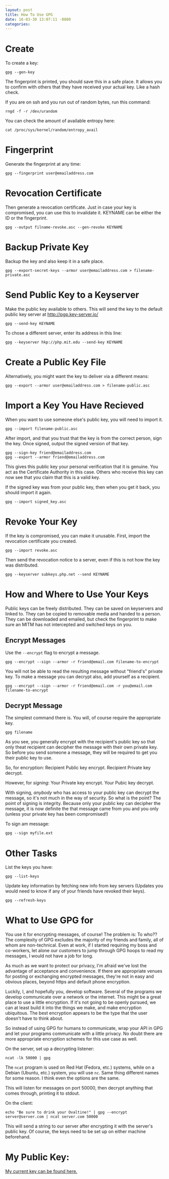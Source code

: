 ```yaml
---
layout: post
title: How To Use GPG
date: 16-03-30 13:07:11 -0800
categories: 
---
```


Create
====

To create a key:
```
gpg --gen-key
```
The fingerprint is printed, you should save this in a safe place. It allows you to confirm with others that they have received your actual key. Like a hash check.

If you are on ssh and you run out of random bytes, run this command:
```
rngd -f -r /dev/urandom
```
You can check the amount of available entropy here:
```
cat /proc/sys/kernel/random/entropy_avail
```


Fingerprint
====

Generate the fingerprint at any time:
```
gpg --fingerprint user@emailaddress.com
```


Revocation Certificate
====

Then generate a revocation certificate. Just in case your key is compromised, you can use this to invalidate it.
KEYNAME can be either the ID or the fingerprint.
```
gpg --output filname-revoke.asc --gen-revoke KEYNAME
```


Backup Private Key
====

Backup the key and also keep it in a safe place.
```
gpg --export-secret-keys --armor user@emailaddress.com > filename-private.asc
```


Send Public Key to a Keyserver
====

Make the public key available to others.  This will send the key to the default public key server at http://pgp.key-server.io/
```
gpg --send-key KEYNAME
```
To chose a different server, enter its address in this line:
```
gpg --keyserver hkp://php.mit.edu --send-key KEYNAME
```


Create a Public Key File
====

Alternatively, you might want the key to deliver via a different means:
```
gpg --export --armor user@emailaddress.com > filename-public.asc
```


Import a Key You Have Recieved
====

When you want to use someone else's public key, you will need to import it.
```
gpg --import filename-public.asc
```
After import, and that you trust that the key is from the correct person, sign the key. 
Once signed, output the signed version of that key.
```
gpg --sign-key friend@emailaddress.com
gpg --export --armor friend@emailaddress.com
```
This gives this public key your personal verification that it is genuine. You act as the Certificate Authority in this case. Others who receive this key can now see that you claim that this is a valid key.

If the signed key was from your public key, then when you get it back, you should import it again.
```
gpg --import signed_key.asc
```


Revoke Your Key
====

If the key is compromised, you can make it unusable.
First, import the revocation certificate you created.
```
gpg --import revoke.asc
```
Then send the revocation notice to a server, even if this is not how the key was distributed.
```
gpg --keyserver subkeys.php.net --send KEYNAME
```

How and Where to Use Your Keys
====

Public keys can be freely distributed. They can be saved on keyservers and linked to. They can be copied to removable media and handed to a person. They can be downloaded and emailed, but check the fingerprint to make sure an MITM has not intercepted and switched keys on you.


Encrypt Messages
----

Use the `--encrypt` flag to encrypt a message.
```
gpg --encrypt --sign --armor -r friend@email.com filename-to-encrypt
```
You will not be able to read the resulting message without "friend's" private key. To make a message you can decrypt also, add yourself as a recipient.
```
gpg --encrypt --sign --armor -r friend@email.com -r you@email.com filename-to-encrypt
```

Decrypt Message
----

The simplest command there is. You will, of course require the appropriate key.
```
gpg filename
```
As you see, you generally encrypt with the recipient's public key so that only theat recipient can decipher the message with their own private key. So before you send someone a message, they will be required to get you their public key to use.

So, for encryption:
Recipient Public key encrypt. Recipient Private key decrypt.

However, for *signing*:
Your Private key encrypt. Your Pubic key decrypt.

With signing, _anybody_ who has access to your public key can decrypt the message, so it's not much in the way of security. So what is the point? The point of signing is integrity. Because only your public key can decipher the message, it is now definite the that message came from you and you only (unless your private key has been compromised!)

To sign am message:
```
gpg --sign myfile.ext
```


Other Tasks
====

List the keys you have:
```
gpg --list-keys
```

Update key information by fetching new info from key servers (Updates you would need to know if any of your friends have revoked their keys).
```
gpg --refresh-keys
```


What to Use GPG for
====

You use it for encrypting messages, of course! The problem is: To who?? The complexity of GPG excludes the majority of my friends and family, all of whom are non-technical. Even at work, if I started requiring my boss and co-workers, let alone our customers to jump through GPG hoops to read my messages, I would not have a job for long.

As much as we want to protect our privacy, I'm afraid we've lost the advantage of acceptance and convenience. If there are appropriate venues for posting or exchanging encrypted messages, they're not in easy and obvious places, beyond https and default phone encryption.

Luckily, I, and hopefully you, develop software. Several of the programs we develop communicate over a network or the internet. This might be a great place to use a little encryption. If it's not going to be openly pursued, we can at least build it into the things we make, and make encryption ubiquitous. The best encryption appears to be the type that the user doesn't have to think about.

So instead of using GPG for humans to communicate, wrap your API in GPG and let your programs communicate with a little privacy. No doubt there are more appropriate encryption schemes for this use case as well.

On the server, set up a decrypting listener:
```
ncat -lk 50000 | gpg
```
The `ncat` program is used on Red Hat (Fedora, etc.) systems, while on a Debian (Ubuntu, etc.) system, you will use `nc`. Same thing different names for some reason. I think even the options are the same.

This will listen for messages on port 50000, then decrypt anything that comes through, printing it to stdout.

On the client:
```
echo "Be sure to drink your Ovaltine!" | gpg --encrypt server@server.com | ncat server.com 50000
```
This will send a string to our server after encrypting it with the server's public key. Of course, the keys need to be set up on either machine beforehand.


My Public Key:
===

[My current key can be found here.](http://pgp.zdv.uni-mainz.de:11371/pks/lookup?op=index&search=Erick+Veil)

